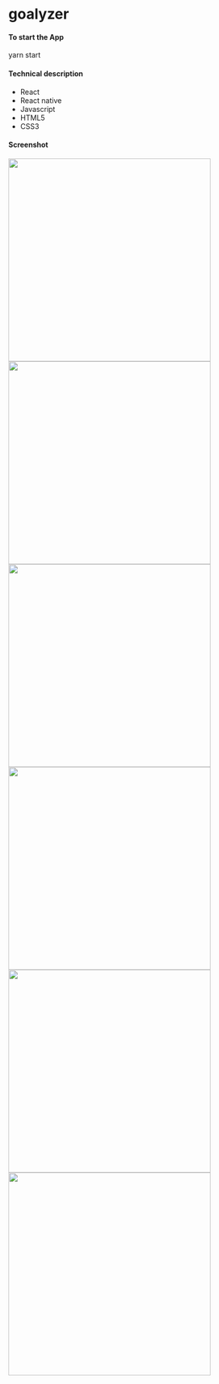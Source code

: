 # goalyzer

 #### To start the App
 yarn start
 
 #### Technical description
  - React
  - React native
  - Javascript
  - HTML5
  - CSS3
  
#### Screenshot

<img src="https://user-images.githubusercontent.com/38226124/90312883-5b236480-df08-11ea-9cdf-2dfd204ead6e.jpg" width="400" >
<img src="https://user-images.githubusercontent.com/38226124/90313155-85762180-df0a-11ea-9eae-3bd3fa84ac93.jpg" width="400">
<img src="https://user-images.githubusercontent.com/38226124/90312887-5c549180-df08-11ea-8e9c-45a08d7eaed9.jpg" width="400" >
<img src="https://user-images.githubusercontent.com/38226124/90312889-5c549180-df08-11ea-8c32-71c069bb2979.jpg" width="400" >
<img src="https://user-images.githubusercontent.com/38226124/90312891-5ced2800-df08-11ea-8bf5-03ae56a068e3.jpg" width="400" >
<img src="https://user-images.githubusercontent.com/38226124/90313225-21a02880-df0b-11ea-9380-30aae6e9f350.jpg" width="400" >

